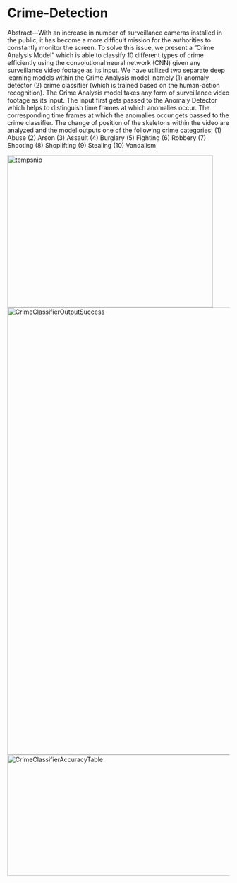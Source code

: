# Crime-Detection 
Abstract—With an increase in number of surveillance cameras installed in the public, it has become a more difficult mission for the
authorities to constantly monitor the screen. To solve this issue, we present a ”Crime Analysis Model” which is able to classify 10
different types of crime efficiently using the convolutional neural network (CNN) given any surveillance video footage as its input.
We have utilized two separate deep learning models within the Crime Analysis model, namely (1) anomaly detector (2) crime classifier
(which is trained based on the human-action recognition). The Crime Analysis model takes any form of surveillance video footage as its
input. The input first gets passed to the Anomaly Detector which helps to distinguish time frames at which anomalies occur. The
corresponding time frames at which the anomalies occur gets passed to the crime classifier. The change of position of the skeletons
within the video are analyzed and the model outputs one of the following crime categories: (1) Abuse (2) Arson (3) Assault (4) Burglary
(5) Fighting (6) Robbery (7) Shooting (8) Shoplifting (9) Stealing (10) Vandalism

<img width="466" height="344" alt="tempsnip" src="https://github.com/user-attachments/assets/6359fb80-a242-444d-baba-62637e7c057d" />


<img width="1686" height="1013" alt="CrimeClassifierOutputSuccess" src="https://github.com/user-attachments/assets/ead9a60d-f670-4658-a10c-f9f0ed34159d" />
<img width="1175" height="274" alt="CrimeClassifierAccuracyTable" src="https://github.com/user-attachments/assets/84d4f9a1-3060-4e7b-903a-cc807b71d71e" />
